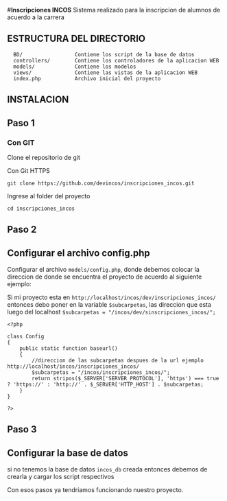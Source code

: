 #**Inscripciones INCOS**
Sistema realizado para la inscripcion de alumnos de acuerdo a la carrera

ESTRUCTURA DEL DIRECTORIO
-------------------

      BD/                 Contiene los script de la base de datos
      controllers/        Contiene los controladores de la aplicacion WEB
      models/             Contiene los modelos 
      views/              Contiene las vistas de la aplicacion WEB
      index.php           Archivo inicial del proyecto


## INSTALACION
## Paso 1
### Con GIT
Clone el repositorio de git

Con Git HTTPS
```
git clone https://github.com/devincos/inscripciones_incos.git
```

Ingrese al folder del proyecto 
```
cd inscripciones_incos
```


## Paso 2
## Configurar el archivo config.php
Configurar el archivo ``models/config.php``, donde debemos colocar la direccion de donde se encuentra el proyecto de acuerdo al siguiente ejemplo: 

Si mi proyecto esta en ``http://localhost/incos/dev/inscripciones_incos/`` 
entonces debo poner en la variable ``$subcarpetas``, las direccion que esta luego del localhost  ``$subcarpetas = "/incos/dev/sinscripciones_incos/";
``
```
<?php

class Config
{
    public static function baseurl()
    {
        //direccion de las subcarpetas despues de la url ejemplo http://localhost/incos/inscripciones_incos/
        $subcarpetas = "/incos/inscripciones_incos/";
        return stripos($_SERVER['SERVER_PROTOCOL'], 'https') === true ? 'https://' : 'http://' . $_SERVER['HTTP_HOST'] . $subcarpetas;
    }
}

?>
```

## Paso 3

## Configurar la base de datos
si no tenemos la base de datos ``incos_db`` creada entonces debemos de crearla y cargar los script respectivos


Con esos pasos ya tendriamos funcionando nuestro proyecto.

